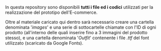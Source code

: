 In questa repository sono disponibili **tutti i file ed i codici** utilizzati per la realizzazione del prototipo dell'E-commerce.

Oltre al materiale caricato qui dentro sarà necessario creare una cartella denominata '*images*' e una serie di sottocartelle chiamate con l'ID di ogni prodotto (all'interno delle quali inserire fino a 3 immagini del prodotto stesso), e una cartella denominata '*Outfit*' contenente i file *.ttf* del font utilizzato (scaricato da Google Fonts).
